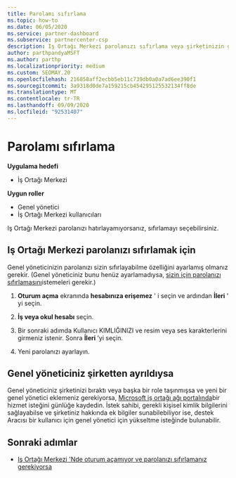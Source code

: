 ```yaml
---
title: Parolamı sıfırlama
ms.topic: how-to
ms.date: 06/05/2020
ms.service: partner-dashboard
ms.subservice: partnercenter-csp
description: Iş Ortağı Merkezi parolanızı sıfırlama veya şirketinizin genel yöneticisinden yardım alma hakkında bilgi edinin. Ayrıca, yeni bir Iş ortağı merkezi genel Yöneticisi ekleme hakkında bilgi edinin.
author: parthpandyaMSFT
ms.author: parthp
ms.localizationpriority: medium
ms.custom: SEOMAY.20
ms.openlocfilehash: 216858aff2ecbb5eb11c739db0a0a7ad6ee390f1
ms.sourcegitcommit: 3a9318d0de7a159215cb454295125532134ff8de
ms.translationtype: MT
ms.contentlocale: tr-TR
ms.lasthandoff: 09/09/2020
ms.locfileid: "92531407"
---
```

# <a name="reset-my-password"></a>Parolamı sıfırlama

**Uygulama hedefi**

- İş Ortağı Merkezi
 
**Uygun roller**

- Genel yönetici
- İş Ortağı Merkezi kullanıcıları


Iş Ortağı Merkezi parolanızı hatırlayamıyorsanız, sıfırlamayı seçebilirsiniz.

## <a name="to-reset-your-partner-center-password"></a>Iş Ortağı Merkezi parolanızı sıfırlamak için

Genel yöneticinizin parolanızı sizin sıfırlayabilme özelliğini ayarlamış olmanız gerekir. (Genel yöneticiniz bunu henüz ayarlamadıysa, [sizin için parolanızı sıfırlamasını](reset-a-user-password.md)istemeleri gerekir.)

1. **Oturum açma** ekranında **hesabınıza erişemez** ' i seçin ve ardından **İleri** ' yi seçin.

2. **İş veya okul hesabı** seçin.

3. Bir sonraki adımda Kullanıcı KIMLIĞINIZI ve resim veya ses karakterlerini girmeniz istenir. Sonra **İleri** ’yi seçin.

4. Yeni parolanızı ayarlayın.

## <a name="if-your-global-admin-has-left-the-company"></a>Genel yöneticiniz şirketten ayrıldıysa

Genel yöneticiniz şirketinizi bıraktı veya başka bir role taşınmışsa ve yeni bir genel yönetici eklemeniz gerekiyorsa, [Microsoft iş ortağı ağı portalında](https://partner.microsoft.com/commercial#/)bir hizmet isteğini günlüğe kaydedin. İstek sahibi, gerekli kişisel kimlik bilgilerini sağlayabilse ve şirketiniz hakkında ek bilgiler sunabilebiliyor ise, destek Aracısı bir kullanıcı için genel yönetici için yükseltme isteğinde bulunabilir. 

## <a name="next-steps"></a>Sonraki adımlar

- [Iş Ortağı Merkezi 'Nde oturum açamıyor ve parolanızı sıfırlamanız gerekiyorsa](unable-to-sign-in.md)